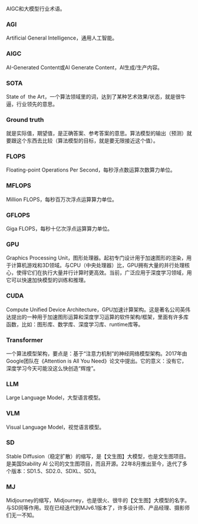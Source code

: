 AIGC和大模型行业术语。

### AGI
Artificial General Intelligence，通用人工智能。

### AIGC
AI-Generated Content或AI Generate Content，AI生成/生产内容。

### SOTA
State of  the Art，一个算法领域里的词，达到了某种艺术效果/状态，就是很牛逼，行业领先的意思。

### Ground truth
就是实际值，期望值，是正确答案、参考答案的意思。算法模型的输出（预测）就要跟这个东西去比较（算法模型的目标，就是要无限接近这个值）。

### FLOPS
Floating-point Operations Per Second，每秒浮点数运算次数算力单位。

### MFLOPS
Million FLOPS，每秒百万次浮点运算算力单位。

### GFLOPS
Giga FLOPS，每秒十亿次浮点运算算力单位。

### GPU
Graphics Processing Unit，图形处理器。起初专门设计用于加速图形的渲染，用于计算机游戏和3D领域。与CPU（中央处理器）比，GPU拥有大量的并行处理核心，使得它们在执行大量并行计算时更高效。当前，广泛应用于深度学习领域，用它可以快速加快模型的训练和推理。

### CUDA
Compute Unified Device Architecture，GPU加速计算架构。这是著名公司英伟达提出的一种用于加速图形运算和深度学习运算的软件架构/框架，里面有许多库函数，比如：图形库、数学库、深度学习库、runtime库等。

### Transformer
一个算法模型架构，要点是：基于“注意力机制”的神经网络模型架构。2017年由Google团队在《Attention is All You Need》论文中提出。它的意义：没有它，深度学习今天可能没这么快创造“辉煌”。

### LLM
Large Language Model，大型语言模型。

### VLM
Visual Language Model，视觉语言模型。

### SD
Stable Diffusion（稳定扩散）的缩写，是【文生图】大模型，也是文生图项目。是美国Stability AI 公司的文生图项目，而且开源。22年8月推出至今，迭代了多个版本：SD1.5、SD2.0、SDXL、SD3。

### MJ
Midjourney的缩写，Midjourney，也是很火、很牛的【文生图】大模型的名字。与SD同等作用。现在已经迭代到MJv6.1版本了，许多设计师、产品经理、摄影师们无一不知。




